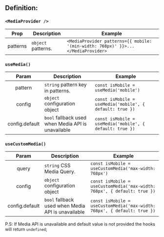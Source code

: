 ## Definition:

### `<MediaProvider />`

|Prop     | Description           | Example                                                                               |
|:-------:|-----------------------|---------------------------------------------------------------------------------------| 
|patterns | `object` patterns. | ```<MediaProvider patterns={{ mobile: '(min-width: 768px)' }}>...</MediaProvider>```  | 

### `useMedia()`

|Param    | Description          | Example                                                                               |
|:-------:|----------------------|---------------------------------------------------------------------------------------| 
|pattern  | `string` pattern key in patterns. | ```const isMobile = useMedia('mobile')```  | 
| config  | `object` configuration object | ```const isMobile = useMedia('mobile', { default: true })``` |
|config.default | `bool` fallback used when Media API is unavailable |  ```const isMobile = useMedia('mobile', { default: true })``` |

### `useCustomMedia()`

|Param    | Description          | Example                                                                               |
|:-------:|----------------------|---------------------------------------------------------------------------------------| 
|query  | `string` CSS Media Query. | ```const isMobile = useCustomMedia('max-width: 768px')```  | 
| config  | `object` configuration object | ```const isMobile = useCustomMedia('max-width: 768px', { default: true })``` |
|config.default | `bool` fallback used when Media API is unavailable |  ```const isMobile = useCustomMedia('max-width: 768px', { default: true })``` |

P.S: If Media API is unavailable and default value is not provided the hooks will return `undefined`;